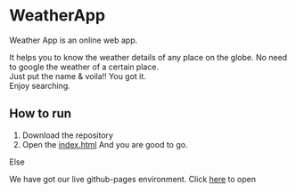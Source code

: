 # WeatherApp
Weather App is an online web app.

It helps you to know the weather details of any place on the globe.
No need to google the weather of a certain place.<br>
Just put the name & voila!! You got it.<br>
Enjoy searching.

## How to run
1. Download the repository
2. Open the [index.html](index.html) And you are good to go.

Else

We have got our live github-pages environment. Click [here](https://anikribhu.github.io/WeatherApp/) to open
